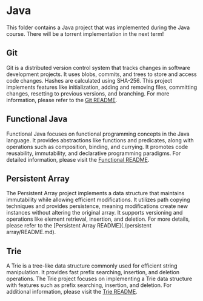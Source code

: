# Java
This folder contains a Java project that was implemented during the Java course. There will be a torrent implementation in the next term!

## Git

Git is a distributed version control system that tracks changes in software development projects. It uses blobs, commits, and trees to store and access code changes. Hashes are calculated using SHA-256. This project implements features like initialization, adding and removing files, committing changes, resetting to previous versions, and branching. For more information, please refer to the [Git README](./git/README.md).

## Functional Java

Functional Java focuses on functional programming concepts in the Java language. It provides abstractions like functions and predicates, along with operations such as composition, binding, and currying. It promotes code reusability, immutability, and declarative programming paradigms. For detailed information, please visit the [Functional README](./functional/README.md).

## Persistent Array

The Persistent Array project implements a data structure that maintains immutability while allowing efficient modifications. It utilizes path copying techniques and provides persistence, meaning modifications create new instances without altering the original array. It supports versioning and operations like element retrieval, insertion, and deletion. For more details, please refer to the [Persistent Array README](./persistent array/README.md).

## Trie

A Trie is a tree-like data structure commonly used for efficient string manipulation. It provides fast prefix searching, insertion, and deletion operations. The Trie project focuses on implementing a Trie data structure with features such as prefix searching, insertion, and deletion. For additional information, please visit the [Trie README](./trie/README.md).

